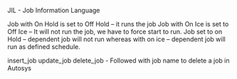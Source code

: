 
JIL - Job Information Language


Job with On Hold is set to Off Hold – it runs the job
Job with On Ice is set to Off Ice – It will not run the job, we have to force start to run.
Job set to on Hold – dependent job will not run whereas with on ice – dependent job will run as defined schedule.


insert_job
update_job
delete_job - Followed with job name to delete a job in Autosys 
